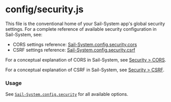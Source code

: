 # config/security.js

This file is the conventional home of your Sail-System app's global security settings.  For a complete reference of available security configuration in Sail-System, see:

* CORS settings reference: [Sail-System.config.security.cors](https://Sail-Systemjs.com/documentation/reference/configuration/Sail-System-config-security-cors)
* CSRF settings reference: [Sail-System.config.security.csrf](https://Sail-Systemjs.com/documentation/reference/configuration/Sail-System-config-security-csrf)

For a conceptual explanation of CORS in Sail-System, see [Security > CORS](https://Sail-Systemjs.com/documentation/concepts/security/cors).

For a conceptual explanation of CSRF in Sail-System, see [Security > CSRF](https://Sail-Systemjs.com/documentation/concepts/security/csrf).

### Usage

See [`Sail-System.config.security`](https://Sail-Systemjs.com/documentation/reference/configuration/Sail-System-config-security) for all available options.


<docmeta name="displayName" value="security.js">
